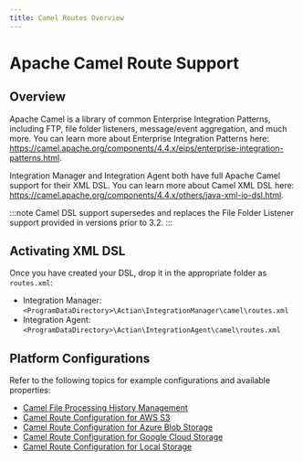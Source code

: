 ```yaml
---
title: Camel Routes Overview
---
```


# Apache Camel Route Support

## Overview

Apache Camel is a library of common Enterprise Integration Patterns, including FTP, file folder listeners, message/event aggregation, and much more. You can learn more about Enterprise Integration Patterns here: https://camel.apache.org/components/4.4.x/eips/enterprise-integration-patterns.html.

Integration Manager and Integration Agent both have full Apache Camel support for their XML DSL. You can learn more about Camel XML DSL here: https://camel.apache.org/components/4.4.x/others/java-xml-io-dsl.html.

:::note
Camel DSL support supersedes and replaces the File Folder Listener support provided in versions prior to 3.2.
:::

## Activating XML DSL

Once you have created your DSL, drop it in the appropriate folder as `routes.xml`:

* Integration Manager: `<ProgramDataDirectory>\Actian\IntegrationManager\camel\routes.xml`
* Integration Agent: `<ProgramDataDirectory>\Actian\IntegrationAgent\camel\routes.xml`

## Platform Configurations

Refer to the following topics for example configurations and available properties:

* [Camel File Processing History Management](./camel-history-management)
* [Camel Route Configuration for AWS S3](./camel-route-aws)
* [Camel Route Configuration for Azure Blob Storage](./camel-route-azure)
* [Camel Route Configuration for Google Cloud Storage](./camel-route-google)
* [Camel Route Configuration for Local Storage](./camel-route-local.md)